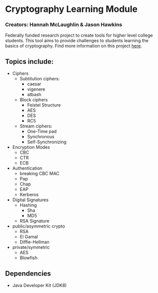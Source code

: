 # Cryptography Learning Module
### Creators: Hannah McLaughlin & Jason Hawkins

Federally funded research project to create tools for higher level college students. This tool aims to provide challenges to students learning the basics of cryptography. Find more information on this project [here](http://www.sait.fsu.edu/dod/dod.shtml).

## Topics include: 
* Ciphers
	* Subtitution ciphers:
		*  caesar
		*  vigenere
		*  atbash
	* Block ciphers
		*  Feistel Structure
		*  AES
		*  DES
		*  RC5
	* Stream ciphers:
		*  One-Time pad
		*  Synchronous
		*  Self-Synchronizing
* Encryption Modes
	*  CBC
	*  CTR
	*  ECB
* Authentication
	*  breaking CBC MAC
	*  Pap
	*  Chap
	*  EAP
	*  Kerberos
*  Digital Signatures
	*  Hashing
		*  Sha
		*  MD5
	*  RSA Signature
* public/asymmetric crypto
	*  RSA
	*  El Gamal
	*  Diffie-Hellman
* private/symmetric
	*  AES
	*  Blowfish

## Dependencies
* Java Developer Kit (JDK8)
